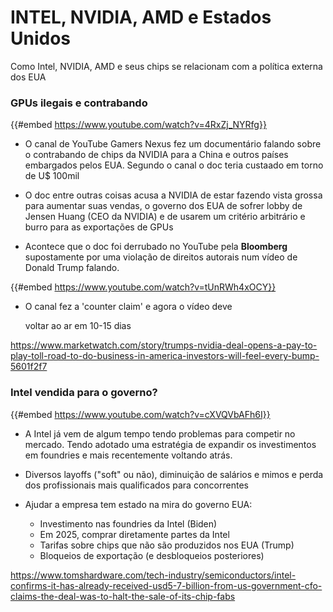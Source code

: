 # INTEL, NVIDIA, AMD e Estados Unidos

Como Intel, NVIDIA, AMD e seus chips se relacionam com a política externa dos EUA

### GPUs ilegais e contrabando

{{#embed https://www.youtube.com/watch?v=4RxZj_NYRfg}}

- O canal de YouTube Gamers Nexus fez um documentário falando sobre o contrabando de chips da NVIDIA para a China e outros países embargados pelos EUA. Segundo o canal o doc teria custaado em torno de U$ 100mil
- O doc entre outras coisas acusa a NVIDIA de estar fazendo vista grossa para aumentar suas vendas, o governo dos EUA de sofrer lobby de Jensen Huang (CEO da NVIDIA) e de usarem um critério arbitrário e burro para as exportações de GPUs

- Acontece que o doc foi derrubado no YouTube pela **Bloomberg** supostamente por uma violação de direitos autorais num vídeo de Donald Trump falando.

{{#embed https://www.youtube.com/watch?v=tUnRWh4xOCY}}

- O canal fez a 'counter claim' e agora o vídeo deve

  voltar ao ar em 10-15 dias

<https://www.marketwatch.com/story/trumps-nvidia-deal-opens-a-pay-to-play-toll-road-to-do-business-in-america-investors-will-feel-every-bump-5601f2f7>

### Intel vendida para o governo?

{{#embed https://www.youtube.com/watch?v=cXVQVbAFh6I}}

- A Intel já vem de algum tempo tendo problemas para competir no mercado. Tendo adotado uma estratégia de expandir os investimentos em foundries e mais recentemente voltando atrás.
- Diversos layoffs ("soft" ou não), diminuição de salários e mimos e perda dos profissionais mais qualificados para concorrentes

- Ajudar a empresa tem estado na mira do governo EUA:
  - Investimento nas foundries da Intel (Biden)
  - Em 2025, comprar diretamente partes da Intel
  - Tarifas sobre chips que não são produzidos nos EUA (Trump)
  - Bloqueios de exportação (e desbloqueios posteriores)

<https://www.tomshardware.com/tech-industry/semiconductors/intel-confirms-it-has-already-received-usd5-7-billion-from-us-government-cfo-claims-the-deal-was-to-halt-the-sale-of-its-chip-fabs>
